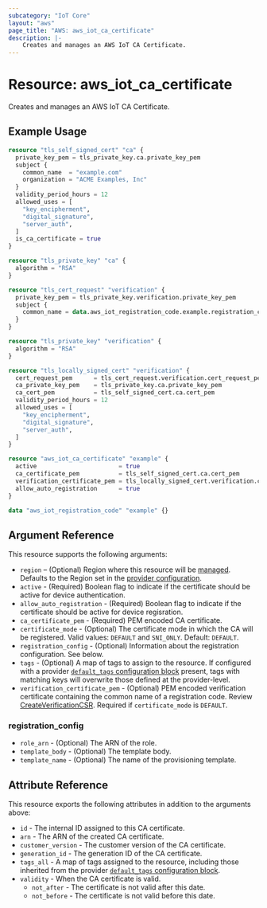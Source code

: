 ```yaml
---
subcategory: "IoT Core"
layout: "aws"
page_title: "AWS: aws_iot_ca_certificate"
description: |-
    Creates and manages an AWS IoT CA Certificate.
---
```


# Resource: aws_iot_ca_certificate

Creates and manages an AWS IoT CA Certificate.

## Example Usage

```terraform
resource "tls_self_signed_cert" "ca" {
  private_key_pem = tls_private_key.ca.private_key_pem
  subject {
    common_name  = "example.com"
    organization = "ACME Examples, Inc"
  }
  validity_period_hours = 12
  allowed_uses = [
    "key_encipherment",
    "digital_signature",
    "server_auth",
  ]
  is_ca_certificate = true
}

resource "tls_private_key" "ca" {
  algorithm = "RSA"
}

resource "tls_cert_request" "verification" {
  private_key_pem = tls_private_key.verification.private_key_pem
  subject {
    common_name = data.aws_iot_registration_code.example.registration_code
  }
}

resource "tls_private_key" "verification" {
  algorithm = "RSA"
}

resource "tls_locally_signed_cert" "verification" {
  cert_request_pem      = tls_cert_request.verification.cert_request_pem
  ca_private_key_pem    = tls_private_key.ca.private_key_pem
  ca_cert_pem           = tls_self_signed_cert.ca.cert_pem
  validity_period_hours = 12
  allowed_uses = [
    "key_encipherment",
    "digital_signature",
    "server_auth",
  ]
}

resource "aws_iot_ca_certificate" "example" {
  active                       = true
  ca_certificate_pem           = tls_self_signed_cert.ca.cert_pem
  verification_certificate_pem = tls_locally_signed_cert.verification.cert_pem
  allow_auto_registration      = true
}

data "aws_iot_registration_code" "example" {}
```

## Argument Reference

This resource supports the following arguments:

* `region` – (Optional) Region where this resource will be [managed](https://docs.aws.amazon.com/general/latest/gr/rande.html#regional-endpoints). Defaults to the Region set in the [provider configuration](https://registry.terraform.io/providers/hashicorp/aws/latest/docs#aws-configuration-reference).
* `active` - (Required)  Boolean flag to indicate if the certificate should be active for device authentication.
* `allow_auto_registration` - (Required)  Boolean flag to indicate if the certificate should be active for device regisration.
* `ca_certificate_pem` - (Required)  PEM encoded CA certificate.
* `certificate_mode` - (Optional)  The certificate mode in which the CA will be registered. Valid values: `DEFAULT` and `SNI_ONLY`. Default: `DEFAULT`.
* `registration_config` - (Optional) Information about the registration configuration. See below.
* `tags` - (Optional) A map of tags to assign to the resource. If configured with a provider [`default_tags` configuration block](https://registry.terraform.io/providers/hashicorp/aws/latest/docs#default_tags-configuration-block) present, tags with matching keys will overwrite those defined at the provider-level.
* `verification_certificate_pem` - (Optional) PEM encoded verification certificate containing the common name of a registration code. Review
  [CreateVerificationCSR](https://docs.aws.amazon.com/iot/latest/developerguide/register-CA-cert.html). Required if `certificate_mode` is `DEFAULT`.

### registration_config

* `role_arn` - (Optional) The ARN of the role.
* `template_body` - (Optional) The template body.
* `template_name` - (Optional) The name of the provisioning template.

## Attribute Reference

This resource exports the following attributes in addition to the arguments above:

* `id` - The internal ID assigned to this CA certificate.
* `arn` - The ARN of the created CA certificate.
* `customer_version` - The customer version of the CA certificate.
* `generation_id` - The generation ID of the CA certificate.
* `tags_all` - A map of tags assigned to the resource, including those inherited from the provider [`default_tags` configuration block](https://registry.terraform.io/providers/hashicorp/aws/latest/docs#default_tags-configuration-block).
* `validity` - When the CA certificate is valid.
    * `not_after` - The certificate is not valid after this date.
    * `not_before` - The certificate is not valid before this date.
